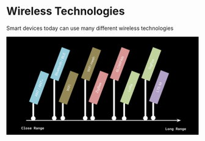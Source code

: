 # Wireless Technologies
Smart devices today can use many different wireless technologies


![wireless_tech.png](wireless_tech.png)

